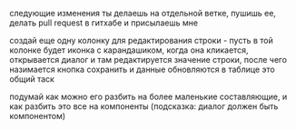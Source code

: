 следующие изменения ты делаешь на отдельной ветке, 
пушишь ее, 
делать pull request в гитхабе и присылаешь мне

создай еще одну колонку для редактирования строки - пусть в той колонке будет иконка с карандашиком, когда она кликается, открывается диалог и там редактируется значение строки, после чего назимается кнопка сохранить и данные обновляются в таблице
это общий таск

подумай как можно его разбить на более маленькие составляющие, и как разбить это все на компоненты
(подсказка: диалог должен быть компонентом)